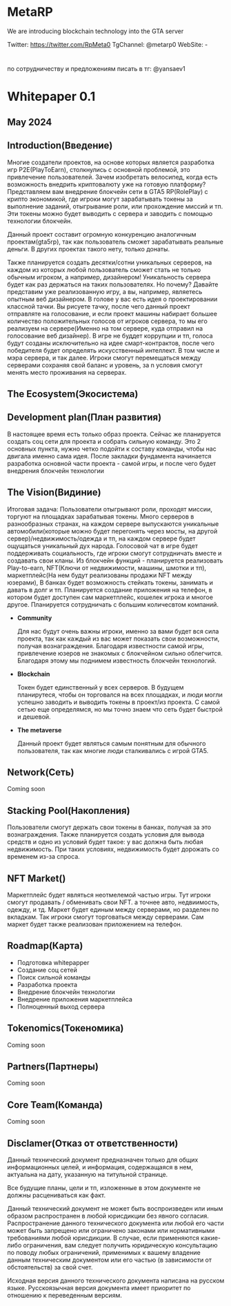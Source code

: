 # MetaRP
We are introducing blockchain technology into the GTA server

Twitter: https://twitter.com/RpMeta0
  TgChannel: @metarp0
    WebSite: -
#
по сотрудничеству и предложениям писать в тг: @yansaev1
# Whitepaper 0.1

## **May 2024**

## Introduction(Введение)

  Многие создатели проектов, на основе которых является разработка игр P2E(PlayToEarn), столкнулись с основной проблемой, это привлечение пользователей. Зачем изобретать велосипед, когда есть возможность внедрить криптовалюту уже на готовую платформу? Представляем вам внедрение блокчейн сети в GTA5 RP(RolePlay) с крипто экономикой, где игроки могут зарабатывать токены за выполнение заданий, отыгрывание роли, или прохождение миссий и тп. Эти токены можно будет выводить с сервера и заводить с помощью технологии блокчейн.

  Данный проект составит огромную конкуренцию аналогичным проектам(gta5rp), так как пользователь сможет зарабатывать реальные деньги. В других проектах такого нету, только донаты. 

  Также планируется создать десятки/сотни уникальных серверов, на каждом из которых любой пользователь сможет стать не только обычным игроком, а например, дизайнером! Уникальность сервера будет как раз держаться на таких пользователях. Но почему? Давайте представим уже реализованную игру, а вы, например, являетесь опытным веб дизайнером. В голове у вас есть идея о проектировании классной тачки. Вы рисуете тачку, после чего данный проект отправляте на голосование, и если проект машины набирает большее количество положительных голосов от игроков сервера, то мы его реализуем на сервере(Именно на том сервере, куда отправил на голосование веб дизайнер). В игре не буддет коррупции и тп, голоса будут созданы исключительно на идее смарт-контрактов, после чего победителя будет определять искусственный интеллект. В том числе и мэра сервера, и так далее. Игроки смогут перемещаться между серверами сохраняя свой баланс и уровень, за n условия смогут менять место проживания на серверах.

## The Ecosystem(Экосистема)

## Development plan(План развития)

В настоящее время есть только образ проекта. Сейчас же планируется создать соц сети для проекта и собрать сильную команду. Это 2 основных пункта, нужно четко подойти к составу команды, чтобы нас двигала именно сама идея. После закладки фундамента начинается разработка основной части проекта - самой игры, и после чего будет внедрения блокчейн технологии

## The Vision(Видиние)

Итоговая задача: Пользователи отыгрывают роли, проходят миссии, торгуют на площадках зарабатывая токены. Много серверов в разнообразных странах, на каждом сервере выпускаются уникальные автомобили(которые можно будет перегонять через мосты, на другой сервер)/недвижимость/одежда и тп, на каждом сервере будет ощущаться уникальный дух народа. Голосовой чат в игре будет поддерживать социальность, где игроки смогут сотрудничать вместе и создавать свои кланы. Из блокчейн функций - планируется реализовать Play-to-earn, NFT(Ключи от недвижимости, машины, шмотки и тп), маркетплейс(На нем будут реализованы продажи NFT между юзерами),  В банках будет возможность стейкать токены, занимать и давать в долг и тп. Планируется создание приложения на телефон, в котором будет доступен сам маркетплейс, кошелек игрока и многое другое.  Планируется сотрудничать с большим количесвтом компаний.

- **Community**
    
    Для нас будут очень важны игроки, именно за вами будет вся сила проекта, так как каждый из вас может показать свои возможности, получая вознаграждения. Благодаря известности самой игры, привлечение юзеров не знакомых с блокчейном сильно облегчится. Благодаря этому мы поднимем известность блокчейн технологий.
    
- **Blockchain**
    
     Токен будет единственный у всех серверов. В будущем планирутеся, чтобы он торговался на всех площадках, и люди могли успешно заводить и выводить токены в проект/из проекта. С самой сетью еще определямся, но мы точно знаем что сеть будет быстрой и дешевой.
    
- **The metaverse**
    
    Данный проект будет являться самым понятным для обычного пользователя, так как многие люди сталкивались с игрой GTA5.
    

## Network(Сеть)

Coming soon

## Stacking Pool(Накопления)

Пользователи смогут держать свои токены в банках, получая за это вознаграждения. Также планируется создать условия для вывода средств и одно из условий будет такое: у вас должна быть любая недвижимость. При таких условиях, недвижимость будет дорожать со временем из-за спроса.

## NFT  Market()

Маркетплейс будет являться неотмелемой частью игры. Тут игроки смогут продавать / обменивать свои NFT. а точнее авто, недвиимость, одежду, и тд. Маркет будет единым между серверами, но разделен по вкладкам. Так игроки смогут торговаться между серверами. Сам маркет будет также реализован приложением на телефон.

## Roadmap(Карта)

- Подготовка whitepapper
- Создание соц сетей
- Поиск сильной команды
- Разработка проекта
- Внедрение блокчейн технологии
- Внедрение приложения маркетплейса
- Полноценный выход сервера

## Tokenomics(Токеномика)

Coming soon

## Partners(Партнеры)

Coming soon

## Core Team(Команда)

Coming soon

## Disclamer(Отказ от ответственности)

Данный технический документ предназначен только для общих информационных целей, и информация, содержащаяся в нем, актуальна на дату, указанную на титульной странице.

Все будущие планы, цели и тп, изложенные в этом документе не должны расцениваться как факт.

Данный технический документ не может быть воспроизведен или иным образом распространен в любой юрисдикции без явного согласия. Распространение данного технического документа или любой его части может быть запрещено или ограничено законами или нормативными требованиями любой юрисдикции. В случае, 
если применяются какие-либо ограничения, вам следует получить юридическую консультацию по поводу любых ограничений, применимых к вашему
владение данным техническим документом или его частью (в зависимости от обстоятельств) за свой счет.

Исходная версия данного технического документа написана на русском языке. Русскоязычная версия документа имеет приоритет по отношению к переведенным версиям.
